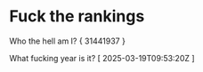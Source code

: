 # Fuck the rankings

Who the hell am I?
{ 31441937 }

What fucking year is it?
[ 2025-03-19T09:53:20Z ]
